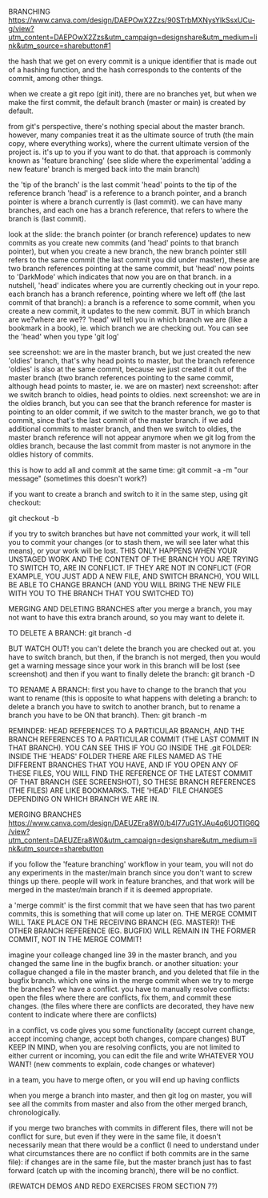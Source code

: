 BRANCHING
https://www.canva.com/design/DAEPOwX2Zzs/90STrbMXNysYIkSsxUCu-g/view?utm_content=DAEPOwX2Zzs&utm_campaign=designshare&utm_medium=link&utm_source=sharebutton#1

the hash that we get on every commit is a unique identifier that is made out of a hashing function, and the hash corresponds to the contents of the commit, among other things.

when we create a git repo (git init), there are no branches yet, but when we make the first commit, the default branch (master or main) is created by default.

from git's perspective, there's nothing special about the master branch. however, many companies treat it as the ultimate source of truth (the main copy, where everything works), where the current ultimate version of the project is. it's up to you if you want to do that. that approach is commonly known as 'feature branching' (see slide where the experimental 'adding a new feature' branch is merged back into the main branch)

the 'tip of the branch' is the last commit
'head' points to the tip of the reference branch
'head' is a reference to a branch pointer, and a branch pointer is where a branch currently is (last commit).
we can have many branches, and each one has a branch reference, that refers to where the branch is (last commit).

look at the slide: the branch pointer (or branch reference) updates to new commits as you create new commits (and 'head' points to that branch pointer), but when you create a new branch, the new branch pointer still refers to the same commit (the last commit you did under master), these are two branch references pointing at the same commit, but 'head' now points to 'DarkMode' which indicates that now you are on that branch. in a nutshell, 'head' indicates where you are currently checking out in your repo.
each branch has a branch reference, pointing where we left off (the last commit of that branch): a branch is a reference to some commit, when you create a new commit, it updates to the new commit. BUT in which branch are we?where are we?? 'head' will tell you in which branch we are (like a bookmark in a book), ie. which branch we are checking out.
You can see the 'head' when you type 'git log'

see screenshot: we are in the master branch, but we just created the new 'oldies' branch, that's why head points to master, but the branch reference 'oldies' is also at the same commit, because we just created it out of the master branch (two branch references pointing to the same commit, although head points to master, ie. we are on master)
next screenshot: after we switch branch to oldies, head points to oldies.
next screenshot: we are in the oldies branch, but you can see that the branch reference for master is pointing to an older commit, if we switch to the master branch, we go to that commit, since that's the last commit of the master branch. if we add additional commits to master branch, and then we switch to oldies, the master branch reference will not appear anymore when we git log from the oldies branch, because the last commit from master is not anymore in the oldies history of commits.

this is how to add all and commit at the same time:
git commit -a -m "our message"
(sometimes this doesn't work?)

if you want to create a branch and switch to it in the same step, using git checkout:

git checkout -b <branch-name>

if you try to switch branches but have not committed your work, it will tell you to commit your changes (or to stash them, we will see later what this means), or your work will be lost. THIS ONLY HAPPENS WHEN YOUR UNSTAGED WORK AND THE CONTENT OF THE BRANCH YOU ARE TRYING TO SWITCH TO, ARE IN CONFLICT. IF THEY ARE NOT IN CONFLICT (FOR EXAMPLE, YOU JUST ADD A NEW FILE, AND SWITCH BRANCH), YOU WILL BE ABLE TO CHANGE BRANCH (AND YOU WILL BRING THE NEW FILE WITH YOU TO THE BRANCH THAT YOU SWITCHED TO)

MERGING AND DELETING BRANCHES
after you merge a branch, you may not want to have this extra branch around, so you may want to delete it.

TO DELETE A BRANCH:
git branch -d <branch-name>

BUT WATCH OUT! you can't delete the branch you are checked out at. you have to switch branch, but then, if the branch is not merged, then you would get a warning message since your work in this branch will be lost (see screenshot) and then if you want to finally delete the branch:
git branch -D <branch-name>

TO RENAME A BRANCH:
first you have to change to the branch that you want to rename (this is opposite to what happens with deleting a branch: to delete a branch you have to switch to another branch, but to rename a branch you have to be ON that branch). Then:
git branch -m <new-name>

REMINDER: HEAD REFERENCES TO A PARTICULAR BRANCH, AND THE BRANCH REFERENCES TO A PARTICULAR COMMIT (THE LAST COMMIT IN THAT BRANCH). YOU CAN SEE THIS IF YOU GO INSIDE THE .git FOLDER: INSIDE THE 'HEADS' FOLDER THERE ARE FILES NAMED AS THE DIFFERENT BRANCHES THAT YOU HAVE, AND IF YOU OPEN ANY OF THESE FILES, YOU WILL FIND THE REFERENCE OF THE LATEST COMMIT OF THAT BRANCH (SEE SCREENSHOT), SO THESE BRANCH REFERENCES (THE FILES) ARE LIKE BOOKMARKS. THE 'HEAD' FILE CHANGES DEPENDING ON WHICH BRANCH WE ARE IN.

MERGING BRANCHES
https://www.canva.com/design/DAEUZEra8W0/b4I77uG1YJAu4q6UOTIG6Q/view?utm_content=DAEUZEra8W0&utm_campaign=designshare&utm_medium=link&utm_source=sharebutton

if you follow the 'feature branching' workflow in your team, you will not do any experiments in the master/main branch since you don't want to screw things up there. people will work in feature branches, and that work will be merged in the master/main branch if it is deemed appropriate.

a 'merge commit' is the first commit that we have seen that has two parent commits, this is something that will come up later on.
THE MERGE COMMIT WILL TAKE PLACE ON THE RECEIVING BRANCH (EG. MASTER)! THE OTHER BRANCH REFERENCE (EG. BUGFIX) WILL REMAIN IN THE FORMER COMMIT, NOT IN THE MERGE COMMIT!

imagine your colleage changed line 39 in the master branch, and you changed the same line in the bugfix branch. or another situation: your collague changed a file in the master branch, and you deleted that file in the bugfix branch. which one wins in the merge commit when we try to merge the branches? we have a conflict. you have to manually resolve conflicts: open the files where there are conflicts, fix them, and commit these changes. (the files where there are conflicts are decorated, they have new content to indicate where there are conflicts)

in a conflict, vs code gives you some functionality (accept current change, accept incoming change, accept both changes, compare changes)
BUT KEEP IN MIND, when you are resolving conflicts, you are not limited to either current or incoming, you can edit the file and write WHATEVER YOU WANT! (new comments to explain, code changes or whatever)

in a team, you have to merge often, or you will end up having conflicts

when you merge a branch into master, and then git log on master, you will see all the commits from master and also from the other merged branch, chronologically.

if you merge two branches with commits in different files, there will not be conflict for sure, but even if they were in the same file, it doesn't necessarily mean that there would be a conflict (I need to understand under what circumstances there are no conflict if both commits are in the same file): if changes are in the same file, but the master branch just has to fast forward (catch up with the incoming branch), there will be no conflict.

(REWATCH DEMOS AND REDO EXERCISES FROM SECTION 7?)
